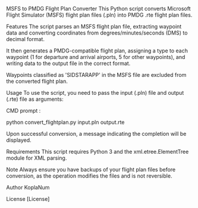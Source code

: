 MSFS to PMDG Flight Plan Converter
This Python script converts Microsoft Flight Simulator (MSFS) flight plan files (.pln) into PMDG .rte flight plan files.

Features
The script parses an MSFS flight plan file, extracting waypoint data and converting coordinates from degrees/minutes/seconds (DMS) to decimal format.

It then generates a PMDG-compatible flight plan, assigning a type to each waypoint (1 for departure and arrival airports, 5 for other waypoints), and writing data to the output file in the correct format.

Waypoints classified as 'SIDSTARAPP' in the MSFS file are excluded from the converted flight plan.

Usage
To use the script, you need to pass the input (.pln) file and output (.rte) file as arguments:

CMD prompt :

python convert_flightplan.py input.pln output.rte

Upon successful conversion, a message indicating the completion will be displayed.

Requirements
This script requires Python 3 and the xml.etree.ElementTree module for XML parsing.

Note
Always ensure you have backups of your flight plan files before conversion, as the operation modifies the files and is not reversible.

Author
KoplaNum

License
[License]
